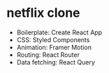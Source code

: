 # netflix clone

- Boilerplate: Create React App
- CSS: Styled Components
- Animation: Framer Motion
- Routing: React Router
- Data fetching: React Query
